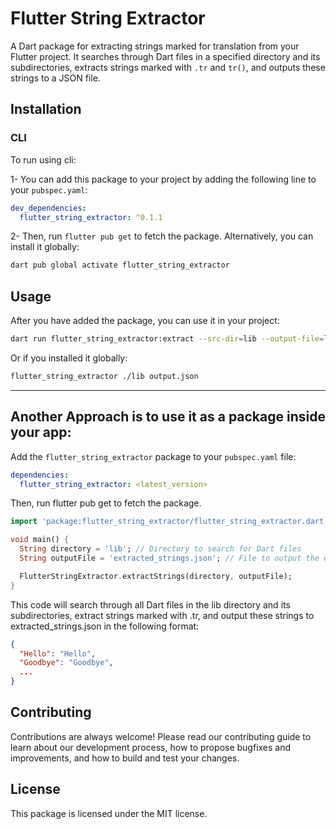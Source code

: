 # Flutter String Extractor

A Dart package for extracting strings marked for translation from your Flutter project. It searches through Dart files in a specified directory and its subdirectories, extracts strings marked with `.tr` and `tr()`, and outputs these strings to a JSON file.

## Installation

### CLI
To run using cli:

1- You can add this package to your project by adding the following line to your `pubspec.yaml`:

```yaml
dev_dependencies:
  flutter_string_extractor: ^0.1.1
```

2- Then, run `flutter pub get` to fetch the package.
Alternatively, you can install it globally:

```bash
dart pub global activate flutter_string_extractor
```
## Usage

After you have added the package, you can use it in your project:

```bash 
dart run flutter_string_extractor:extract --src-dir=lib --output-file=locale.json
```

Or if you installed it globally:

```bash
flutter_string_extractor ./lib output.json
```
---
## Another Approach is to use it as a package inside your app:



Add the `flutter_string_extractor` package to your `pubspec.yaml` file:

```yaml
dependencies:
  flutter_string_extractor: <latest_version>
```
Then, run flutter pub get to fetch the package.


```dart
import 'package:flutter_string_extractor/flutter_string_extractor.dart';

void main() {
  String directory = 'lib'; // Directory to search for Dart files
  String outputFile = 'extracted_strings.json'; // File to output the extracted strings

  FlutterStringExtractor.extractStrings(directory, outputFile);
}
```

This code will search through all Dart files in the lib directory and its subdirectories, extract strings marked with .tr, and output these strings to extracted_strings.json in the following format:

```json
{
  "Hello": "Hello",
  "Goodbye": "Goodbye",
  ...
}
```

## Contributing
Contributions are always welcome! Please read our contributing guide to learn about our development process, how to propose bugfixes and improvements, and how to build and test your changes.

## License
This package is licensed under the MIT license.
